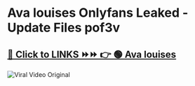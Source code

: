 
 # Ava louises Onlyfans Leaked - Update Files pof3v

## <h2><a href="https://clipsfans.com/Ava_louises&ref=git">🔗 Click to LINKS ⏩⏩ 👉 🟢 Ava louises </a></h2>

<a href="https://clipsfans.com/Ava_louises&ref=git" rel="nofollow" data-target="animated-image.originalLink"><img src="https://i.ibb.co.com/xMMVF88/686577567.gif" alt="Viral Video Original" style="max-width: 100%; display: inline-block;" data-target="animated-image.originalImage"></a>

